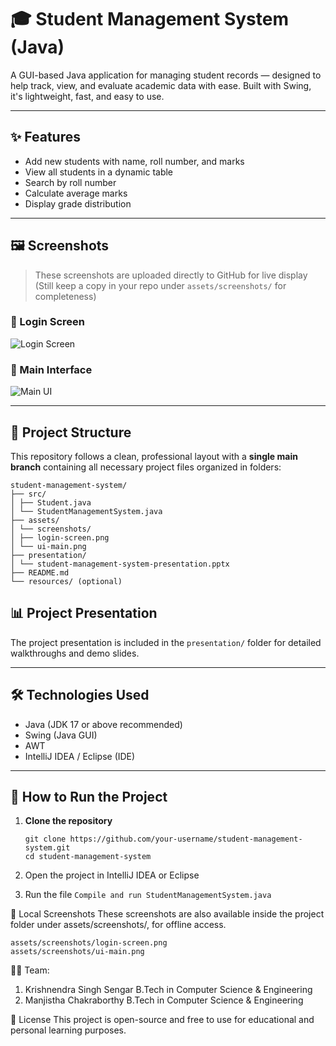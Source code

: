 # 🎓 Student Management System (Java)

A GUI-based Java application for managing student records — designed to help track, view, and evaluate academic data with ease. Built with Swing, it's lightweight, fast, and easy to use.

---

## ✨ Features

- Add new students with name, roll number, and marks
- View all students in a dynamic table
- Search by roll number
- Calculate average marks
- Display grade distribution

---

## 🖼️ Screenshots

> These screenshots are uploaded directly to GitHub for live display  
> (Still keep a copy in your repo under `assets/screenshots/` for completeness)

### 🔐 Login Screen  
![Login Screen](https://user-images.githubusercontent.com/your-uploaded-login-screen-link.png)

### 🧾 Main Interface  
![Main UI](https://user-images.githubusercontent.com/your-uploaded-ui-main-link.png)

---

## 📁 Project Structure

This repository follows a clean, professional layout with a **single main branch** containing all necessary project files organized in folders:
````
student-management-system/
├── src/
│ ├── Student.java
│ └── StudentManagementSystem.java
├── assets/
│ └── screenshots/
│ ├── login-screen.png
│ └── ui-main.png
├── presentation/
│ └── student-management-system-presentation.pptx
├── README.md
└── resources/ (optional)

````

## 📊 Project Presentation

The project presentation is included in the `presentation/` folder for detailed walkthroughs and demo slides.

---

## 🛠️ Technologies Used

- Java (JDK 17 or above recommended)
- Swing (Java GUI)
- AWT
- IntelliJ IDEA / Eclipse (IDE)

---

## 🚀 How to Run the Project

1. **Clone the repository**
   ```
   git clone https://github.com/your-username/student-management-system.git
   cd student-management-system
   ```
2. Open the project in IntelliJ IDEA or Eclipse

3. Run the file
     ```Compile and run StudentManagementSystem.java```

📸 Local Screenshots
These screenshots are also available inside the project folder under assets/screenshots/, for offline access.

````
assets/screenshots/login-screen.png  
assets/screenshots/ui-main.png
````
👨‍💻 Team:

1. Krishnendra Singh Sengar
   B.Tech in Computer Science & Engineering
2. Manjistha Chakraborthy
   B.Tech in Computer Science & Engineering

📜 License
This project is open-source and free to use for educational and personal learning purposes.

